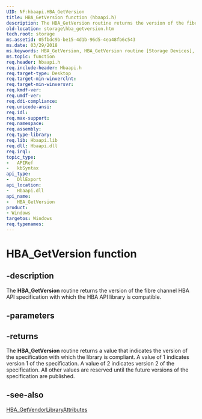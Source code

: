 ```yaml
---
UID: NF:hbaapi.HBA_GetVersion
title: HBA_GetVersion function (hbaapi.h)
description: The HBA_GetVersion routine returns the version of the fibre channel HBA API specification with which the HBA API library is compatible.
old-location: storage\hba_getversion.htm
tech.root: storage
ms.assetid: 05fbdc9b-be15-4d1b-96d5-4ea48fb6c543
ms.date: 03/29/2018
ms.keywords: HBA_GetVersion, HBA_GetVersion routine [Storage Devices], fibreHBA_rtns_c4e4bef2-44a6-46e5-8da0-abce57a64f7a.xml, hbaapi/HBA_GetVersion, storage.hba_getversion
ms.topic: function
req.header: hbaapi.h
req.include-header: Hbaapi.h
req.target-type: Desktop
req.target-min-winverclnt: 
req.target-min-winversvr: 
req.kmdf-ver: 
req.umdf-ver: 
req.ddi-compliance: 
req.unicode-ansi: 
req.idl: 
req.max-support: 
req.namespace: 
req.assembly: 
req.type-library: 
req.lib: Hbaapi.lib
req.dll: Hbaapi.dll
req.irql: 
topic_type:
-	APIRef
-	kbSyntax
api_type:
-	DllExport
api_location:
-	Hbaapi.dll
api_name:
-	HBA_GetVersion
product:
- Windows
targetos: Windows
req.typenames: 
---
```


# HBA_GetVersion function


## -description


The <b>HBA_GetVersion</b> routine returns the version of the fibre channel HBA API specification with which the HBA API library is compatible.


## -parameters






## -returns



The <b>HBA_GetVersion</b> routine returns a value that indicates the version of the specification with which the library is compliant. A value of 1 indicates version 1 of the specification. A value of 2 indicates version 2 of the specification. All other values are reserved until the future versions of the specification are published.




## -see-also




<a href="https://msdn.microsoft.com/library/windows/hardware/ff556112">HBA_GetVendorLibraryAttributes</a>
 

 

